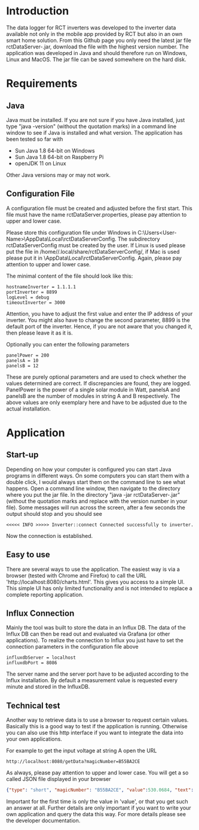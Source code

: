 # Introduction

The data logger for RCT inverters was developed to the inverter data available not only in the mobile app provided by RCT but also in an own smart home solution. From this Github page you only need the latest jar file rctDataServer-<version>.jar, download the file with the highest version number. The application was developed in Java and should therefore run on Windows, Linux and MacOS. The jar file can be saved somewhere on the hard disk.

# Requirements
## Java
Java must be installed. If you are not sure if you have Java installed, just type "java -version" (without the quotation marks) in a command line window to see if Java is installed and what version. The application has been tested so far with 

- Sun Java 1.8 64-bit on Windows 
- Sun Java 1.8 64-bit on Raspberry Pi
- openJDK 11 on Linux

Other Java versions may or may not work.

## Configuration File
A configuration file must be created and adjusted before the first start. This file must have the name rctDataServer.properties, please pay attention to upper and lower case.

Please store this configuration file under Windows in C:\Users\<User-Name>\AppData\Local\rctDataServerConfig. The subdirectory rctDataServerConfig must be created by the user. If Linux is used please put the file in /home/<user-name>/.local/share/rctDataServerConfig/, if Mac is used please put it in <user-home>\AppData\Local\rctDataServerConfig\. Again, please pay attention to upper and lower case.

The minimal content of the file should look like this:

```
hostnameInverter = 1.1.1.1
portInverter = 8899
logLevel = debug
timeoutInverter = 3000
```
Attention, you have to adjust the first value and enter the IP address of your inverter. You might also have to change the second parameter, 8899 is the default port of the inverter. Hence, if you are not aware that you changed it, then please leave it as it is.

Optionally you can enter the following parameters

```
panelPower = 200
panelsA = 10
panelsB = 12
```
These are purely optional parameters and are used to check whether the values determined are correct. If discrepancies are found, they are logged. PanelPower is the power of a single solar module in Watt, panelsA and panelsB are the number of modules in string A and B respectively. The above values are only exemplary here and have to be adjusted due to the actual installation.

# Application
## Start-up
Depending on how your computer is configured you can start Java programs in different ways. On some computers you can start them with a double click, I would always start them on the command line to see what happens.
Open a command line window, then navigate to the directory where you put the jar file. In the directory "java -jar rctDataServer-<version>.jar" (without the quotation marks and replace <version> with the version number in your file). Some messages will run across the screen, after a few seconds the output should stop and you should see 

```
<<<<< INFO >>>>> Inverter::connect Connected successfully to inverter. 
```
Now the connection is established.

## Easy to use
There are several ways to use the application. The easiest way is via a browser
(tested with Chrome and Firefox) to call the URL 'http://localhost:8080/charts.html'. This gives you access to a simple UI. This simple UI has only limited functionality and is not intended to replace a complete reporting application.

## Influx Connection
Mainly the tool was built to store the data in an Influx DB. The data of the Influx DB can then be read out and evaluated via Grafana (or other applications). To realize the connection to Influx you just have to set the connection parameters in the configuration file above

```
influxdbServer = localhost
influxdbPort = 8086
```
The server name and the server port have to be adjusted according to the Influx installation. By default a measurement value is requested every minute and stored in the InfluxDB.

## Technical test
Another way to retrieve data is to use a browser to request certain values. Basically this is a good way to test if the application is running. Otherwise you can also use this http interface if you want to integrate the data into your own applications.

For example to get the input voltage at string A open the URL

```
http://localhost:8080/getData?magicNumber=B55BA2CE
```
As always, please pay attention to upper and lower case. You will get a so called JSON file displayed in your browser


```json
{"type": "short", "magicNumber": "B55BA2CE", "value":530.0684, "text": "DC input voltage A in V", "timestamp":1601104412, "success":true}
```
Important for the first time is only the value in 'value', or that you get such an answer at all. Further details are only important if you want to write your own application and query the data this way. For more details please see the developer documentation.

